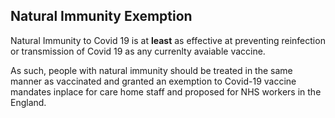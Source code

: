 
## Natural Immunity Exemption

Natural Immunity to Covid 19 is at **least** as effective at preventing reinfection or transmission of Covid 19 as any currenlty avaiable vaccine.

As such, people with natural immunity should be treated in the same manner as vaccinated and granted an exemption to Covid-19 vaccine mandates inplace for care home staff and proposed for NHS workers in the England.
